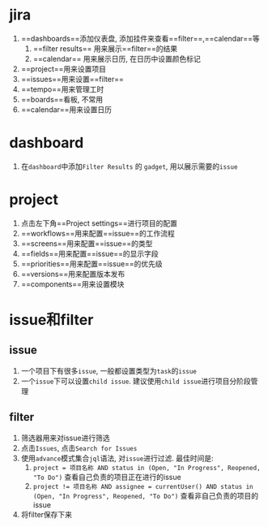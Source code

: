 
# jira
1. ==dashboards==添加仪表盘, 添加挂件来查看==filter==,==calendar==等
   1. ==filter results== 用来展示==filter==的结果
   2. ==calendar== 用来展示日历, 在日历中设置颜色标记
2. ==project==用来设置项目
3. ==issues==用来设置==filter==
4. ==tempo==用来管理工时
5. ==boards==看板, 不常用
6. ==calendar==用来设置日历


# dashboard
1. 在`dashboard`中添加`Filter Results` 的 `gadget`, 用以展示需要的`issue`


# project
1. 点击左下角==Project settings==进行项目的配置
2. ==workflows==用来配置==issue==的工作流程
3. ==screens==用来配置==issue==的类型
4. ==fields==用来配置==issue==的显示字段
5. ==priorities==用来配置==issue==的优先级
6. ==versions==用来配置版本发布
7. ==components==用来设置模块



# issue和filter
## issue
1. 一个项目下有很多`issue`, 一般都设置类型为`task`的`issue`
2. 一个`issue`下可以设置`child issue`.
    建议使用`child issue`进行项目分阶段管理

## filter
1. 筛选器用来对issue进行筛选
2. 点击`Issues`, 点击`Search for Issues`
3. 使用`advance`模式集合`jql`语法, 对`issue`进行过滤. 最佳时间是:
   1. `project = 项目名称 AND status in (Open, "In Progress", Reopened, "To Do")` 查看自己负责的项目正在进行的issue
   2. `project != 项目名称 AND assignee = currentUser() AND status in (Open, "In Progress", Reopened, "To Do")` 查看非自己负责的项目的issue
4. 将filter保存下来


